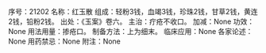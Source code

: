序号：21202
名称：红玉散
组成：轻粉3钱，血竭3钱，珍珠2钱，甘草2钱，黄连2钱，铅粉2钱。
出处：《玉案》卷六。
主治：疔疮不收口。
加减：None
功效：None
用法用量：掺疮口。
制备方法：上为细末。
临床应用：None
各家论述：None
用药禁忌：None
附注：None
